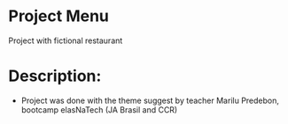 # Project Menu
Project with fictional restaurant
# Description:
- Project was done with the  theme suggest by teacher Marilu Predebon, bootcamp elasNaTech (JA Brasil and CCR) 
